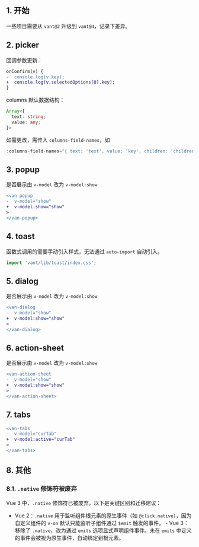 ## 1. 开始

一些项目需要从 `vant@2` 升级到 `vant@4`，记录下差异。

## 2. picker

回调参数更新：

```diff
onConfirm(v) {
-  console.log(v.key);
+  console.log(v.selectedOptions[0].key);
}
```

columns 默认数据结构：

```ts
Array<{
  text: string;
  value: any;
}>
```

如需更改，需传入 `columns-field-names`，如

```ts
:columns-field-names="{ text: 'text', value: 'key', children: 'children' }"
```





## 3. popup

是否展示由 `v-model` 改为 `v-model:show`

```diff
<van popup
-  v-model="show"
+  v-model:show="show"
>
</van-popup>
```

## 4. toast

函数式调用的需要手动引入样式，无法通过 `auto-import` 自动引入。

```ts
import 'vant/lib/toast/index.css';
```

## 5. dialog

是否展示由 `v-model` 改为 `v-model:show`

```diff
<van-dialog
-  v-model="show"
+  v-model:show="show"
>
</van-dialog>
```

## 6. action-sheet

是否展示由 `v-model` 改为 `v-model:show`

```diff
<van-action-sheet
-  v-model="show"
+  v-model:show="show"
>
</van-action-sheet>
```

## 7. tabs

```diff
<van-tabs
-  v-model="curTab"
+  v-model:active="curTab"
>
</van-tabs>
```

## 8. 其他

### 8.1. `.native` 修饰符被废弃

Vue 3 中，`.native` 修饰符已被废弃，以下是关键区别和迁移建议：

- ​​Vue 2​​：`.native` 用于监听组件根元素的原生事件（如 `@click.native`），因为自定义组件的 `v-on` 默认只能监听子组件通过 `$emit` 触发的事件。
​- ​Vue 3​​：移除了 `.native`，改为通过 `emits` 选项显式声明组件事件。未在 `emits` 中定义的事件会被视为原生事件，自动绑定到根元素。
